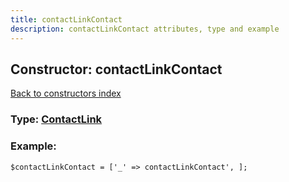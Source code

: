 ```yaml
---
title: contactLinkContact
description: contactLinkContact attributes, type and example
---
```

## Constructor: contactLinkContact  
[Back to constructors index](index.md)






### Type: [ContactLink](../types/ContactLink.md)


### Example:

```
$contactLinkContact = ['_' => contactLinkContact', ];
```